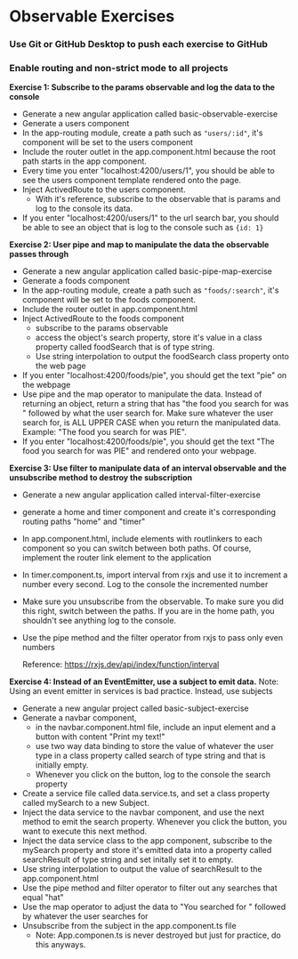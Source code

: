 # Observable Exercises
### Use Git or GitHub Desktop to push each exercise to GitHub
### Enable routing and non-strict mode to all projects

**Exercise 1: Subscribe to the params observable and log the data to the console**
- Generate a new angular application called basic-observable-exercise
- Generate a users component
- In the app-routing module, create a path such as ```"users/:id"```, it's component will be set to the users component
- Include the router outlet in the app.component.html because the root path starts in the app component.
- Every time you enter "localhost:4200/users/1", you should be able to see the users component template rendered onto the page. 
- Inject ActivedRoute to the users component.
    - With it's reference, subscribe to the observable that is params and log to the console its data.
- If you enter "localhost:4200/users/1" to the url search bar, you should be able to see an object that is log to the console such as ```{id: 1}```

**Exercise 2: User pipe and map to manipulate the data the observable passes through**
- Generate a new angular application called basic-pipe-map-exercise
- Generate a foods component
- In the app-routing module, create a path such as ```"foods/:search"```, it's component will be set to the foods component.
- Include the router outlet in app.component.html
- Inject ActivedRoute to the foods component
  - subscribe to the params observable
  - access the object's search property, store it's value in a class property called foodSearch that is of type string. 
  - Use string interpolation to output the foodSearch class property onto the web page
- If you enter "localhost:4200/foods/pie", you should get the text "pie" on the webpage
- Use pipe and the map operator to manipulate the data. Instead of returning an object, return a string that has "the food you search for was " followed by what the user search for. Make sure whatever the user search for, is ALL UPPER CASE when you return the manipulated data. Example: "The food you search for was PIE".
- If you enter "localhost:4200/foods/pie", you should get the text "The food you search for was PIE" and rendered onto your webpage.

**Exercise 3: Use filter to manipulate data of an interval observable and the unsubscribe method to destroy the subscription**
- Generate a new angular application called interval-filter-exercise
- generate a home and timer component and create it's corresponding routing paths "home" and "timer"
- In app.component.html, include elements with routlinkers to each component so you can switch between both paths. Of course, implement the router link element to the application
- In timer.component.ts, import interval from rxjs and use it to increment a number every second. Log to the console the incremented number
- Make sure you unsubscribe from the observable. To make sure you did this right, switch between the paths. If you are in the home path, you shouldn't see anything log to the console.
- Use the pipe method and the filter operator from rxjs to pass only even numbers

    Reference: https://rxjs.dev/api/index/function/interval

**Exercise 4: Instead of an EventEmitter, use a subject to emit data.**
Note: Using an event emitter in services is bad practice. Instead, use subjects
- Generate a new angular project called basic-subject-exercise
- Generate a navbar component, 
  - in the navbar.component.html file, include an input element and a button with content "Print my text!"
  - use two way data binding to store the value of whatever the user type in a class property called search of type string and that is initially empty.
  - Whenever you click on the button, log to the console the search property
- Create a service file called data.service.ts, and set a class property called mySearch to a new Subject.
- Inject the data service to the navbar component, and use the next method to emit the search property. Whenever you click the button, you want to execute this next method.
- Inject the data service class to the app component, subscribe to the mySearch property and store it's emitted data into a property called searchResult of type string  and set initally set it to empty. 
- Use string interpolation to output the value of searchResult to the app.component.html
- Use the pipe method and filter operator to filter out any searches that equal "hat"
- Use the map operator to adjust the data to "You searched for " followed by whatever the user searches for
- Unsubscribe from the subject in the app.component.ts file
    - Note: App.componen.ts is never destroyed but just for practice, do this anyways.